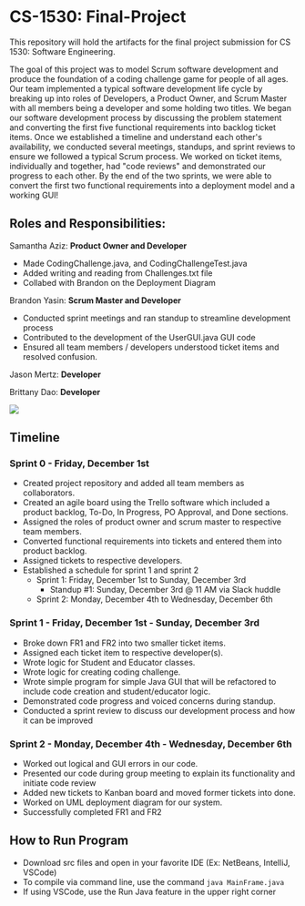 # CS-1530: Final-Project

This repository will hold the artifacts for the final project submission for CS 1530: Software Engineering.

The goal of this project was to model Scrum software development and produce the foundation of a coding challenge game for people of all ages. Our team implemented a typical software development life cycle by breaking up into roles of Developers, a Product Owner, and Scrum Master with all members being a developer and some holding two titles. We began our software development process by discussing the problem statement and converting the first five functional requirements into backlog ticket items. Once we established a timeline and understand each other's availability, we conducted several meetings, standups, and sprint reviews to ensure we followed a typical Scrum process. We worked on ticket items, individually and together, had "code reviews" and demonstrated our progress to each other. By the end of the two sprints, we were able to convert the first two functional requirements into a deployment model and a working GUI!

## Roles and Responsibilities:

Samantha Aziz: **Product Owner and Developer**
- Made CodingChallenge.java, and CodingChallengeTest.java
- Added writing and reading from Challenges.txt file
- Collabed with Brandon on the Deployment Diagram

Brandon Yasin: **Scrum Master and Developer**

- Conducted sprint meetings and ran standup to streamline development process
- Contributed to the development of the UserGUI.java GUI code
- Ensured all team members / developers understood ticket items and resolved confusion.

Jason Mertz: **Developer**

Brittany Dao: **Developer**

![](https://miro.medium.com/v2/resize:fit:1400/format:webp/1*U67AIEa0LRk90P5oS3ELIA.gif)

## Timeline

### Sprint 0 - Friday, December 1st

- Created project repository and added all team members as collaborators.
- Created an agile board using the Trello software which included a product backlog, To-Do, In Progress, PO Approval, and Done sections.
- Assigned the roles of product owner and scrum master to respective team members.
- Converted functional requirements into tickets and entered them into product backlog.
- Assigned tickets to respective developers.
- Established a schedule for sprint 1 and sprint 2
  - Sprint 1: Friday, December 1st to Sunday, December 3rd
    - Standup #1: Sunday, December 3rd @ 11 AM via Slack huddle
  - Sprint 2: Monday, December 4th to Wednesday, December 6th

### Sprint 1 - Friday, December 1st - Sunday, December 3rd

- Broke down FR1 and FR2 into two smaller ticket items.
- Assigned each ticket item to respective developer(s).
- Wrote logic for Student and Educator classes.
- Wrote logic for creating coding challenge.
- Wrote simple program for simple Java GUI that will be refactored to include code creation and student/educator logic.
- Demonstrated code progress and voiced concerns during standup.
- Conducted a sprint review to discuss our development process and how it can be improved

### Sprint 2 - Monday, December 4th - Wednesday, December 6th

- Worked out logical and GUI errors in our code.
- Presented our code during group meeting to explain its functionality and initiate code review
- Added new tickets to Kanban board and moved former tickets into done.
- Worked on UML deployment diagram for our system.
- Successfully completed FR1 and FR2

## How to Run Program

- Download src files and open in your favorite IDE (Ex: NetBeans, IntelliJ, VSCode)
- To compile via command line, use the command
  `java MainFrame.java`
- If using VSCode, use the Run Java feature in the upper right corner
